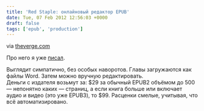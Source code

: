 ```yaml
---
title: 'Red Staple: онлайновый редактор EPUB'
date: Tue, 07 Feb 2012 12:56:03 +0000
draft: false
tags: ['epub', 'production']
---
```


  

via [theverge.com](http://www.theverge.com/2012/2/6/2774393/red-staple-books-web-based-multimedia-ebook-creation-drm-free)

Про него я уже [писал](http://goo.gl/erJfc).

Выглядит симпатично, без особых наворотов. Главы загружаются как файлы Word. Затем можно вручную редактировать.  
Деньги с издателя возьмут за: $29 за обычный EPUB2 объёмом до 500 — непонятно каких — страниц, а если книга больше или включает аудио и видео (это уже EPUB3), то $99. Расценки смелые, учитывая, что всё автоматизировано.